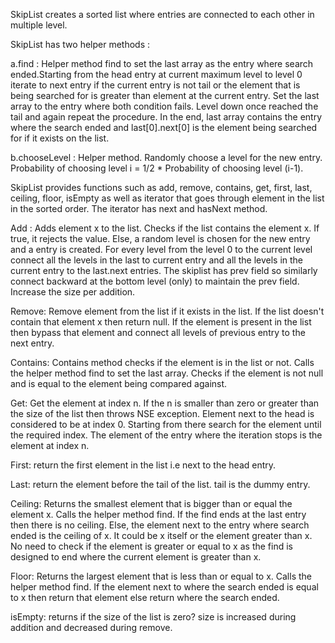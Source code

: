 SkipList creates a sorted list where entries are connected to each other in multiple level. 

SkipList has two helper methods :

a.find	: Helper method find to set the last array as the entry where search ended.Starting from the head entry at current maximum level to level 0 iterate to next entry if the current entry is not tail or the element that is being searched for is greater than element at the current entry. Set the last array to the entry where both condition fails. Level down once reached the tail and again repeat the procedure. In the end, last array contains the entry where the search ended and last[0].next[0] is the element being searched for if it exists on the list.

b.chooseLevel : Helper method. Randomly choose a level for the new entry. Probability of choosing level i = 1/2 * Probability of choosing level (i-1). 

SkipList provides functions such as add, remove, contains, get, first, last, ceiling, floor, isEmpty as well as iterator that goes through element in the list in the sorted order.
The iterator has next and hasNext method.

Add : Adds element x to the list. Checks if the list contains the element x. If true, it rejects the value. Else, a random level is chosen for the new entry and a entry is created. For every level from the level 0 to the current level connect all the levels in the last to current entry and all the levels in the current entry to the last.next entries. The skiplist has prev field so similarly connect backward at the bottom level (only) to maintain the prev field. Increase the size per addition.

Remove:  Remove element from the list if it exists in the list. If the list doesn't contain that element x then return null. If the element is present in the list then bypass that element and connect all levels of previous entry to the next entry.
    
Contains:  Contains method checks if the element is in the list or not. Calls the helper method find to set the last array. Checks if the element is not null and is equal to the element being compared against.
     
Get: Get the element at index n. If the n is smaller than zero or greater than the size of the list then throws NSE exception. Element next to the head is considered to be at index 0. Starting from there search for the element until the required index. The element of the entry where the iteration stops is the element at index n.

First: return the first element in the list i.e next to the head entry.

Last: return the element before the tail of the list. tail is the dummy entry.

Ceiling: Returns the smallest element that is bigger than or equal the element x. Calls the helper method find. If the find ends at the last entry then there is no ceiling. Else, the element next to the entry where search ended is the ceiling of x. It could be x itself or the element greater than x. No need to check if the element is greater or equal to x as the find is designed to end where the current element is greater than x.
   
Floor: Returns the largest element that is less than or equal to x. Calls the helper method find. If the element next to where the search ended is equal to x then return that element else return where the search ended.
  
isEmpty:  returns if the size of the list is zero? size is increased during addition and decreased during remove.
     
